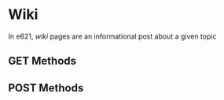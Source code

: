# Wiki

In e621, _wiki_ pages are an informational post about a given topic
</br>

## GET Methods


## POST Methods

